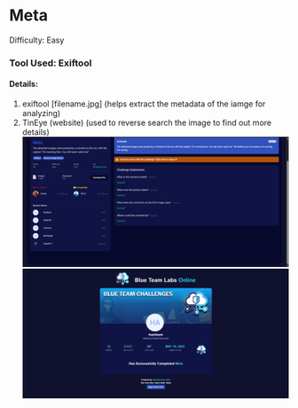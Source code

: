# Meta
Difficulty: Easy

### Tool Used: Exiftool
#### Details:  
1. exiftool [filename.jpg] (helps extract the metadata of the iamge for analyzing)
2. TinEye (website) (used to reverse search the image to find out more details)
![Challenge-Interface](Screenshots/2.1.png)
![Challenge-Solved](Screenshots/2.2.png)
